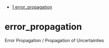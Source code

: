 -   [<span class="toc-section-number">1</span>
    error_propagation](#error_propagation)

# error_propagation

Error Propagation / Propagation of Uncertainties
